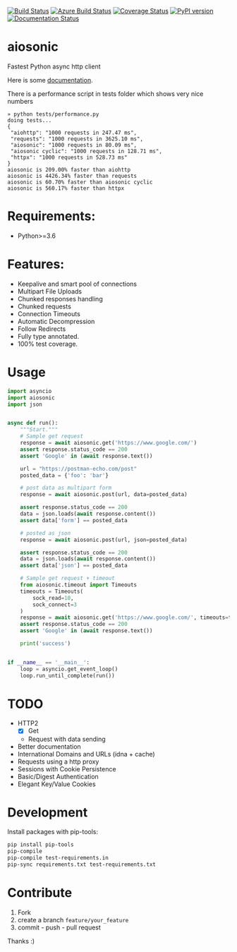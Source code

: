 
[![Build Status](https://travis-ci.org/sonic182/aiosonic.svg?branch=master)](https://travis-ci.org/sonic182/aiosonic)
[![Azure Build Status](https://dev.azure.com/johander-182/aiosonic/_apis/build/status/sonic182.aiosonic?branchName=master)](https://dev.azure.com/johander-182/aiosonic/_build/latest?definitionId=1&branchName=master)
[![Coverage Status](https://coveralls.io/repos/github/sonic182/aiosonic/badge.svg?branch=master)](https://coveralls.io/github/sonic182/aiosonic?branch=master)
[![PyPI version](https://badge.fury.io/py/aiosonic.svg)](https://badge.fury.io/py/aiosonic)
[![Documentation Status](https://readthedocs.org/projects/aiosonic/badge/?version=latest)](https://aiosonic.readthedocs.io/en/latest/?badge=latest)
# aiosonic

Fastest Python async http client

Here is some [documentation](https://aiosonic.readthedocs.io/en/latest/).

There is a performance script in tests folder which shows very nice numbers

```
» python tests/performance.py
doing tests...
{
 "aiohttp": "1000 requests in 247.47 ms",
 "requests": "1000 requests in 3625.10 ms",
 "aiosonic": "1000 requests in 80.09 ms",
 "aiosonic cyclic": "1000 requests in 128.71 ms",
 "httpx": "1000 requests in 528.73 ms"
}
aiosonic is 209.00% faster than aiohttp
aiosonic is 4426.34% faster than requests
aiosonic is 60.70% faster than aiosonic cyclic
aiosonic is 560.17% faster than httpx
```

# Requirements:

* Python>=3.6


# Features:

* Keepalive and smart pool of connections
* Multipart File Uploads
* Chunked responses handling
* Chunked requests
* Connection Timeouts
* Automatic Decompression
* Follow Redirects
* Fully type annotated.
* 100% test coverage.

# Usage

```python
import asyncio
import aiosonic
import json


async def run():
    """Start."""
    # Sample get request
    response = await aiosonic.get('https://www.google.com/')
    assert response.status_code == 200
    assert 'Google' in (await response.text())

    url = "https://postman-echo.com/post"
    posted_data = {'foo': 'bar'}

    # post data as multipart form
    response = await aiosonic.post(url, data=posted_data)

    assert response.status_code == 200
    data = json.loads(await response.content())
    assert data['form'] == posted_data

    # posted as json
    response = await aiosonic.post(url, json=posted_data)

    assert response.status_code == 200
    data = json.loads(await response.content())
    assert data['json'] == posted_data

    # Sample get request + timeout
    from aiosonic.timeout import Timeouts
    timeouts = Timeouts(
        sock_read=10,
        sock_connect=3
    )
    response = await aiosonic.get('https://www.google.com/', timeouts=timeouts)
    assert response.status_code == 200
    assert 'Google' in (await response.text())

    print('success')


if __name__ == '__main__':
    loop = asyncio.get_event_loop()
    loop.run_until_complete(run())
```

# TODO

* HTTP2
  * [x] Get
  * Request with data sending
* Better documentation
* International Domains and URLs (idna + cache)
* Requests using a http proxy
* Sessions with Cookie Persistence
* Basic/Digest Authentication
* Elegant Key/Value Cookies

# Development

Install packages with pip-tools:
```bash
pip install pip-tools
pip-compile
pip-compile test-requirements.in
pip-sync requirements.txt test-requirements.txt
```

# Contribute

1. Fork
2. create a branch `feature/your_feature`
3. commit - push - pull request

Thanks :)

